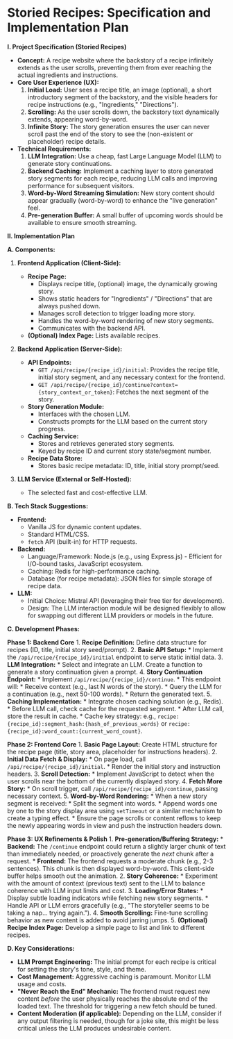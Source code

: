 # Storied Recipes: Specification and Implementation Plan

**I. Project Specification (Storied Recipes)**

*   **Concept:** A recipe website where the backstory of a recipe infinitely extends as the user scrolls, preventing them from ever reaching the actual ingredients and instructions.
*   **Core User Experience (UX):**
    1.  **Initial Load:** User sees a recipe title, an image (optional), a short introductory segment of the backstory, and the visible headers for recipe instructions (e.g., "Ingredients," "Directions").
    2.  **Scrolling:** As the user scrolls down, the backstory text dynamically extends, appearing word-by-word.
    3.  **Infinite Story:** The story generation ensures the user can never scroll past the end of the story to see the (non-existent or placeholder) recipe details.
*   **Technical Requirements:**
    1.  **LLM Integration:** Use a cheap, fast Large Language Model (LLM) to generate story continuations.
    2.  **Backend Caching:** Implement a caching layer to store generated story segments for each recipe, reducing LLM calls and improving performance for subsequent visitors.
    3.  **Word-by-Word Streaming Simulation:** New story content should appear gradually (word-by-word) to enhance the "live generation" feel.
    4.  **Pre-generation Buffer:** A small buffer of upcoming words should be available to ensure smooth streaming.

**II. Implementation Plan**

**A. Components:**

1.  **Frontend Application (Client-Side):**
    *   **Recipe Page:**
        *   Displays recipe title, (optional) image, the dynamically growing story.
        *   Shows static headers for "Ingredients" / "Directions" that are always pushed down.
        *   Manages scroll detection to trigger loading more story.
        *   Handles the word-by-word rendering of new story segments.
        *   Communicates with the backend API.
    *   **(Optional) Index Page:** Lists available recipes.

2.  **Backend Application (Server-Side):**
    *   **API Endpoints:**
        *   `GET /api/recipe/{recipe_id}/initial`: Provides the recipe title, initial story segment, and any necessary context for the frontend.
        *   `GET /api/recipe/{recipe_id}/continue?context={story_context_or_token}`: Fetches the next segment of the story.
    *   **Story Generation Module:**
        *   Interfaces with the chosen LLM.
        *   Constructs prompts for the LLM based on the current story progress.
    *   **Caching Service:**
        *   Stores and retrieves generated story segments.
        *   Keyed by recipe ID and current story state/segment number.
    *   **Recipe Data Store:**
        *   Stores basic recipe metadata: ID, title, initial story prompt/seed.

3.  **LLM Service (External or Self-Hosted):**
    *   The selected fast and cost-effective LLM.

**B. Tech Stack Suggestions:**

*   **Frontend:**
    *   Vanilla JS for dynamic content updates.
    *   Standard HTML/CSS.
    *   `fetch` API (built-in) for HTTP requests.
*   **Backend:**
    *   Language/Framework: Node.js (e.g., using Express.js) - Efficient for I/O-bound tasks, JavaScript ecosystem.
    *   Caching: Redis for high-performance caching.
    *   Database (for recipe metadata): JSON files for simple storage of recipe data.
*   **LLM:**
    *   Initial Choice: Mistral API (leveraging their free tier for development).
    *   Design: The LLM interaction module will be designed flexibly to allow for swapping out different LLM providers or models in the future.

**C. Development Phases:**

**Phase 1: Backend Core**
    1.  **Recipe Definition:** Define data structure for recipes (ID, title, initial story seed/prompt).
    2.  **Basic API Setup:**
        *   Implement the `/api/recipe/{recipe_id}/initial` endpoint to serve static initial data.
    3.  **LLM Integration:**
        *   Select and integrate an LLM. Create a function to generate a story continuation given a prompt.
    4.  **Story Continuation Endpoint:**
        *   Implement `/api/recipe/{recipe_id}/continue`.
        *   This endpoint will:
            *   Receive context (e.g., last N words of the story).
            *   Query the LLM for a continuation (e.g., next 50-100 words).
            *   Return the generated text.
    5.  **Caching Implementation:**
        *   Integrate chosen caching solution (e.g., Redis).
        *   Before LLM call, check cache for the requested segment.
        *   After LLM call, store the result in cache.
        *   Cache key strategy: e.g., `recipe:{recipe_id}:segment_hash:{hash_of_previous_words}` or `recipe:{recipe_id}:word_count:{current_word_count}`.

**Phase 2: Frontend Core**
    1.  **Basic Page Layout:** Create HTML structure for the recipe page (title, story area, placeholder for instructions headers).
    2.  **Initial Data Fetch & Display:**
        *   On page load, call `/api/recipe/{recipe_id}/initial`.
        *   Render the initial story and instruction headers.
    3.  **Scroll Detection:**
        *   Implement JavaScript to detect when the user scrolls near the bottom of the currently displayed story.
    4.  **Fetch More Story:**
        *   On scroll trigger, call `/api/recipe/{recipe_id}/continue`, passing necessary context.
    5.  **Word-by-Word Rendering:**
        *   When a new story segment is received:
            *   Split the segment into words.
            *   Append words one by one to the story display area using `setTimeout` or a similar mechanism to create a typing effect.
            *   Ensure the page scrolls or content reflows to keep the newly appearing words in view and push the instruction headers down.

**Phase 3: UX Refinements & Polish**
    1.  **Pre-generation/Buffering Strategy:**
        *   **Backend:** The `/continue` endpoint could return a slightly larger chunk of text than immediately needed, or proactively generate the *next* chunk after a request.
        *   **Frontend:** The frontend requests a moderate chunk (e.g., 2-3 sentences). This chunk is then displayed word-by-word. This client-side buffer helps smooth out the animation.
    2.  **Story Coherence:**
        *   Experiment with the amount of context (previous text) sent to the LLM to balance coherence with LLM input limits and cost.
    3.  **Loading/Error States:**
        *   Display subtle loading indicators while fetching new story segments.
        *   Handle API or LLM errors gracefully (e.g., "The storyteller seems to be taking a nap... trying again.").
    4.  **Smooth Scrolling:** Fine-tune scrolling behavior as new content is added to avoid jarring jumps.
    5.  **(Optional) Recipe Index Page:** Develop a simple page to list and link to different recipes.

**D. Key Considerations:**

*   **LLM Prompt Engineering:** The initial prompt for each recipe is critical for setting the story's tone, style, and theme.
*   **Cost Management:** Aggressive caching is paramount. Monitor LLM usage and costs.
*   **"Never Reach the End" Mechanic:** The frontend must request new content *before* the user physically reaches the absolute end of the loaded text. The threshold for triggering a new fetch should be tuned.
*   **Content Moderation (if applicable):** Depending on the LLM, consider if any output filtering is needed, though for a joke site, this might be less critical unless the LLM produces undesirable content.
